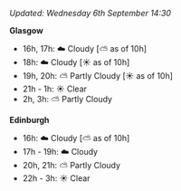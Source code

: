 *Updated: Wednesday 6th September 14:30*

**Glasgow**

* 16h, 17h: :cloud: Cloudy [:partly_sunny: as of 10h]
* 18h: :cloud: Cloudy [:sunny: as of 10h]
* 19h, 20h: :partly_sunny: Partly Cloudy [:sunny: as of 10h]
* 21h - 1h: :sunny: Clear
* 2h, 3h: :partly_sunny: Partly Cloudy

**Edinburgh**

* 16h: :cloud: Cloudy [:partly_sunny: as of 10h]
* 17h - 19h: :cloud: Cloudy
* 20h, 21h: :partly_sunny: Partly Cloudy
* 22h - 3h: :sunny: Clear
